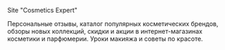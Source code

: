 Site "Cosmetics Expert"

Персональные отзывы, каталог популярных косметических брендов, обзоры новых коллекций, скидки и акции в интернет-магазинах косметики и парфюмерии. Уроки макияжа и советы по красоте.
